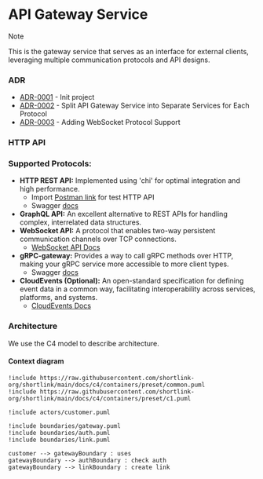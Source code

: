 # API Gateway Service

> [!NOTE]
> This is the gateway service that serves as an interface for external clients, 
> leveraging multiple communication protocols and API designs.

### ADR

- [ADR-0001](./docs/ADR/decisions/0001-init.md) - Init project
- [ADR-0002](./docs/ADR/decisions/0002-split-api-gateway-service-into-separate-services-for-each-protocol.md) - Split API Gateway Service into Separate Services for Each Protocol
- [ADR-0003](./docs/ADR/decisions/0003-adding-websocket-protocol-support.md) - Adding WebSocket Protocol Support

### HTTP API

### Supported Protocols:

- **HTTP REST API:** Implemented using 'chi' for optimal integration and high performance.
    - Import [Postman link](./docs/postman/shortlink.postman_collection.json) for test HTTP API
    - Swagger [docs](https://shortlink-org.gitlab.io/shortlink)
- **GraphQL API:** An excellent alternative to REST APIs for handling complex, interrelated data structures.
- **WebSocket API:** A protocol that enables two-way persistent communication channels over TCP connections.
    - [WebSocket API Docs](./gateways/ws/README.md)
- **gRPC-gateway:** Provides a way to call gRPC methods over HTTP, making your gRPC service more accessible to more client types.
    - Swagger [docs](./docs/server/v1/grpc_api.swagger.yaml)
- **CloudEvents (Optional):** An open-standard specification for defining event data in a common way, facilitating interoperability across services, platforms, and systems.
    - [CloudEvents Docs](https://cloudevents.io/)

### Architecture

We use the C4 model to describe architecture.

#### Context diagram

```plantuml
!include https://raw.githubusercontent.com/shortlink-org/shortlink/main/docs/c4/containers/preset/common.puml
!include https://raw.githubusercontent.com/shortlink-org/shortlink/main/docs/c4/containers/preset/c1.puml

!include actors/customer.puml

!include boundaries/gateway.puml
!include boundaries/auth.puml
!include boundaries/link.puml

customer --> gatewayBoundary : uses
gatewayBoundary --> authBoundary : check auth
gatewayBoundary --> linkBoundary : create link
```

